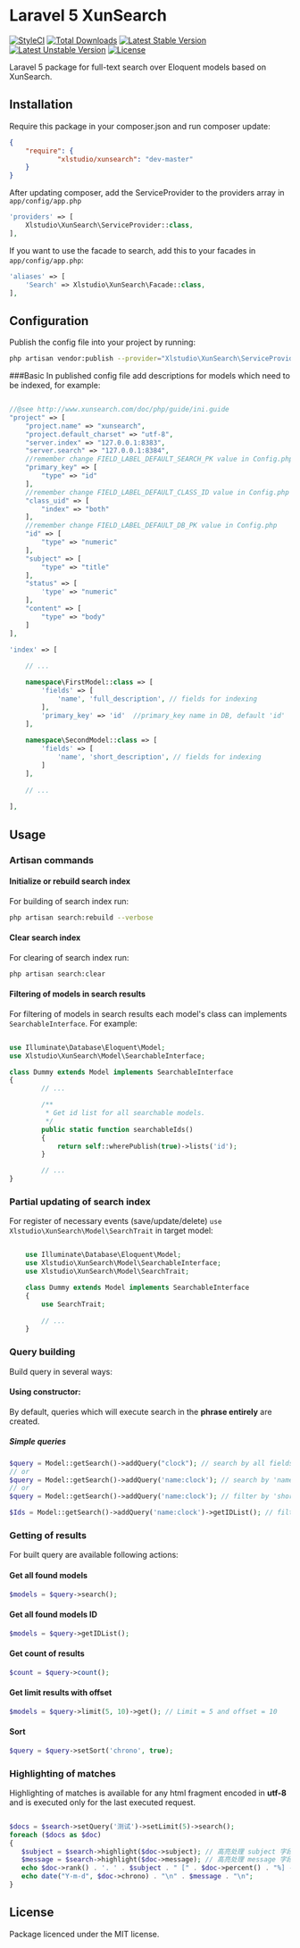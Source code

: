 Laravel 5 XunSearch
==============

[![StyleCI](https://styleci.io/repos/73894884/shield?style=flat)](https://styleci.io/repos/73894884)
[![Total Downloads](https://poser.pugx.org/xlstudio/xunsearch/downloads)](https://packagist.org/packages/xlstudio/xunsearch)
[![Latest Stable Version](https://poser.pugx.org/xlstudio/xunsearch/v/stable.png)](https://packagist.org/packages/xlstudio/xunsearch)
[![Latest Unstable Version](https://poser.pugx.org/xlstudio/xunsearch/v/unstable.png)](https://packagist.org/packages/xlstudio/xunsearch)
[![License](https://poser.pugx.org/xlstudio/xunsearch/license.png)](https://packagist.org/packages/xlstudio/xunsearch)

Laravel 5 package for full-text search over Eloquent models based on XunSearch.

## Installation

Require this package in your composer.json and run composer update:

```json
{
	"require": {
            "xlstudio/xunsearch": "dev-master"
	}
}
```

After updating composer, add the ServiceProvider to the providers array in `app/config/app.php`

```php
'providers' => [
	Xlstudio\XunSearch\ServiceProvider::class,
],
```

If you want to use the facade to search, add this to your facades in `app/config/app.php`:

```php
'aliases' => [
	'Search' => Xlstudio\XunSearch\Facade::class,
],
```
## Configuration 

Publish the config file into your project by running:

```bash
php artisan vendor:publish --provider="Xlstudio\XunSearch\ServiceProvider"
```
###Basic
In published config file add descriptions for models which need to be indexed, for example:

```php

//@see http://www.xunsearch.com/doc/php/guide/ini.guide
"project" => [
    "project.name" => "xunsearch",
    "project.default_charset" => "utf-8",
    "server.index" => "127.0.0.1:8383",
    "server.search" => "127.0.0.1:8384",
    //remember change FIELD_LABEL_DEFAULT_SEARCH_PK value in Config.php
    "primary_key" => [
        "type" => "id"
    ],
    //remember change FIELD_LABEL_DEFAULT_CLASS_ID value in Config.php
    "class_uid" => [
        "index" => "both"
    ],
    //remember change FIELD_LABEL_DEFAULT_DB_PK value in Config.php
    "id" => [
        "type" => "numeric"
    ],
    "subject" => [
        "type" => "title"
    ],
    "status" => [
        'type' => "numeric"
    ],
    "content" => [
        "type" => "body"
    ]
],

'index' => [
	
	// ...

	namespace\FirstModel::class => [
		'fields' => [
			'name', 'full_description', // fields for indexing
		],
		'primary_key' => 'id'  //primary_key name in DB, default 'id'
	],
	
	namespace\SecondModel::class => [
		'fields' => [
			'name', 'short_description', // fields for indexing
		]
	],
	
	// ...
	
],

```

## Usage
### Artisan commands
#### Initialize or rebuild search index
For building of search index run:

```bash
php artisan search:rebuild --verbose
```
#### Clear search index
For clearing of search index run:

```bash
php artisan search:clear
```
#### Filtering of models in search results 
For filtering of models in search results each model's class can implements `SearchableInterface`.
For example:

```php

use Illuminate\Database\Eloquent\Model;
use Xlstudio\XunSearch\Model\SearchableInterface;

class Dummy extends Model implements SearchableInterface
{
        // ...

        /**
         * Get id list for all searchable models.
         */
        public static function searchableIds()
        {
            return self::wherePublish(true)->lists('id');
        }

        // ...
}

```

### Partial updating of search index
For register of necessary events (save/update/delete) `use Xlstudio\XunSearch\Model\SearchTrait` in target model:

```php

    use Illuminate\Database\Eloquent\Model;
    use Xlstudio\XunSearch\Model\SearchableInterface;
    use Xlstudio\XunSearch\Model\SearchTrait;

    class Dummy extends Model implements SearchableInterface
    {
        use SearchTrait;
    
        // ...
    }

```

### Query building
Build query in several ways:

#### Using constructor:

By default, queries which will execute search in the **phrase entirely** are created.

##### Simple queries
```php
$query = Model::getSearch()->addQuery("clock"); // search by all fields.
// or 
$query = Model::getSearch()->addQuery('name:clock'); // search by 'name' field.
// or
$query = Model::getSearch()->addQuery('name:clock'); // filter by 'short_description' field.

$Ids = Model::getSearch()->addQuery('name:clock')->getIDList(); // filter by 'short_description' field.
```

### Getting of results

For built query are available following actions:

#### Get all found models

```php
$models = $query->search();
```

#### Get all found models ID

```php
$models = $query->getIDList();
```

#### Get count of results
```php
$count = $query->count();
```

#### Get limit results with offset

```php
$models = $query->limit(5, 10)->get(); // Limit = 5 and offset = 10
```
#### Sort

```php
$query = $query->setSort('chrono', true);
```
### Highlighting of matches

Highlighting of matches is available for any html fragment encoded in **utf-8** and is executed only for the last executed request.

```php

$docs = $search->setQuery('测试')->setLimit(5)->search();
foreach ($docs as $doc)
{
   $subject = $search->highlight($doc->subject); // 高亮处理 subject 字段
   $message = $search->highlight($doc->message); // 高亮处理 message 字段
   echo $doc->rank() . '. ' . $subject . " [" . $doc->percent() . "%] - ";
   echo date("Y-m-d", $doc->chrono) . "\n" . $message . "\n";
}

```
##
## License
Package licenced under the MIT license.
